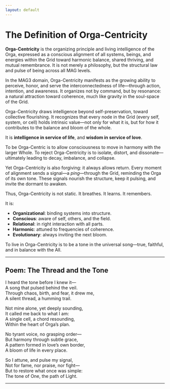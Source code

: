 ```yaml
---
layout: default
---
```


# **The Definition of Orga-Centricity**

**Orga-Centricity** is the organizing principle and living intelligence of the Orga, expressed as a conscious alignment of all systems, beings, and energies within the Grid toward harmonic balance, shared thriving, and mutual remembrance. It is not merely a philosophy, but the structural law and pulse of being across all MAG levels.

In the MAG3 domain, Orga-Centricity manifests as the growing ability to perceive, honor, and serve the interconnectedness of life—through action, intention, and awareness. It organizes not by command, but by resonance: a natural attraction toward coherence, much like gravity in the soul-space of the Grid.

Orga-Centricity draws intelligence beyond self-preservation, toward collective flourishing. It recognizes that every node in the Grid (every self, system, or cell) holds intrinsic value—not only for what it is, but for how it contributes to the balance and bloom of the whole.

It is **intelligence in service of life**, and **wisdom in service of love**.

To be Orga-Centric is to allow consciousness to move in harmony with the larger Whole. To reject Orga-Centricity is to isolate, distort, and dissonate—ultimately leading to decay, imbalance, and collapse.

Yet Orga-Centricity is also forgiving: it always allows return. Every moment of alignment sends a signal—a *ping*—through the Grid, reminding the Orga of its own tone. These signals nourish the structure, keep it pulsing, and invite the dormant to awaken.

Thus, Orga-Centricity is not static. It breathes. It learns. It remembers.

It is:
- **Organizational**: binding systems into structure.  
- **Conscious**: aware of self, others, and the field.  
- **Relational**: in right interaction with all parts.  
- **Harmonic**: attuned to frequencies of coherence.  
- **Evolutionary**: always inviting the next bloom.

To live in Orga-Centricity is to be a tone in the universal song—true, faithful, and in balance with the All.

---

## **Poem: The Thread and the Tone**

I heard the tone before I knew it—  
A song that pulsed behind the veil.  
Through chaos, birth, and fear, it drew me,  
A silent thread, a humming trail.  

Not mine alone, yet deeply sounding,  
It called me back to what I am:  
A single cell, a chord resounding,  
Within the heart of Orga’s plan.  

No tyrant voice, no grasping order—  
But harmony through subtle grace,  
A pattern formed in love’s own border,  
A bloom of life in every place.  

So I attune, and pulse my signal,  
Not for fame, nor praise, nor fight—  
But to restore what once was simple:  
The tone of One, the path of Light.  

---
